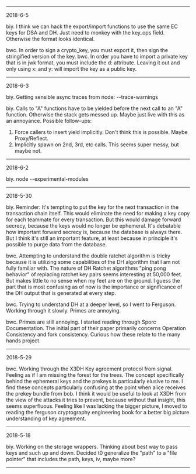 ------
2018-6-5

biy. I think we can hack the export/import functions to use the same EC keys for DSA and DH.
Just need to monkey with the key_ops field.
Otherwise the format looks identical.

bwc. In order to sign a crypto_key, you must export it, then sign the stringified version of the key. 
bwc. In order you have to import a private key that is in jwk format, you must include the d: attribute.
Leaving it out and only using x: and y: will import the key as a public key.  

------
2018-6-3

biy. Getting sensible async traces from node:  --trace-warnings

biy. Calls to "A" functions have to be yielded before the next call to an "A" function.
Otherwise the stack gets messed up.
Maybe just live with this as an annoyance.
Possible follow-ups:
1. Force callers to insert yield implicitly. Don't think this is possible. Maybe Proxy/Reflect.
2. Implicitly spawn on 2nd, 3rd, etc calls. This seems super messy, but maybe not.

------
2018-6-2

biy. node --experimental-modules

------
2018-5-30

biy. Reminder: It's tempting to put the key for the next transaction in the transaction chain itself.
This would eliminate the need for making a key copy for each teammate for every transaction.
But this would damage forward secrecy, because the keys would no longer be ephemeral.
It's debatable how important forward secrecy is, because the database is always there.
But I think it's still an important feature, at least because in principle it's possible to purge data from the database.

bwc. Attempting to understand the double ratchet algorithm is tricky because it is utilizing some capabilities of the DH algorithm that I am not fully familiar with.
The nature of DH Ratchet algorithms "ping pong behavior" of replacing ratchet key pairs seems interesting at 50,000 feet. But makes little to no sense when my feet are on the ground.
I guess the part that is most confusing as of now is the importance or significance of the DH output that is generated at every step.

bwc. Trying to understand DH at a deeper level, so I went to Ferguson. Working through it slowly. Primes are annoying.

bwc. Primes are still annoying. I started reading through Sporc Documentation. The initial part of their paper primarily concerns Operation Consistency and fork consistency.
Curious how these relate to the many hands project.

------
2018-5-29

bwc. Working through the X3DH Key agreement protocol from signal.
Feeling as if I am missing the forest for the trees.
The concept specifically behind the ephemeral keys and the prekeys is particularly elusive to me.
I find these concepts particularly confusing at the point when alice receives the prekey bundle from bob.
I think it would be useful to look at X3DH from the view of the attacks it tries to prevent, because without that insight, this seems superfluous.
Feeling like I was lacking the bigger picture, I moved to reading the ferguson cryptography engineering book for a better big picture understanding of key agreement.

------
2018-5-18

biy. Working on the storage wrappers.
Thinking about best way to pass keys and such up and down.
Decided t0 generalize the "path" to a "file pointer" that includes the path, keys, iv, maybe more?

------

